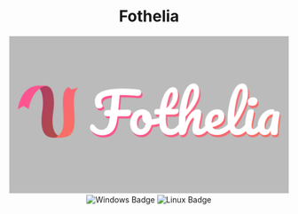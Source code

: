 <h1 align="center">Fothelia</h1>

<p align="center">
  <img src="https://raw.githubusercontent.com/4strium/Fothelia/refs/heads/main/images/splash.png" alt="Fothelia logo"><br/>
  <img src="https://custom-icon-badges.demolab.com/badge/Windows-0078D6?logo=windows11&logoColor=white" alt="Windows Badge">
  <img src="https://img.shields.io/badge/Linux-FCC624?logo=linux&logoColor=black" alt="Linux Badge">
</p>

